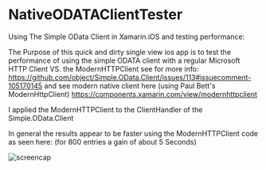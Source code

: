 # NativeODATAClientTester

  Using The Simple OData Client in Xamarin.iOS and testing performance:
  
The Purpose of this quick and dirty single view ios app is to test the performance of using the simple ODATA 
 client with a regular Microsoft HTTP Client VS. the ModernHTTPClient
 see for more info: https://github.com/object/Simple.OData.Client/issues/113#issuecomment-105170145
 and see modern native client here (using Paul Bett's ModernHttpClient)
 https://components.xamarin.com/view/modernhttpclient
 
 I applied the ModernHTTPClient to the ClientHandler of the Simple.OData.Client 
 
 In general the results appear to be faster using the ModernHTTPClient code as seen here:
 (for 800 entries a gain of about 5 Seconds)
 
 ![screencap](http://i.imgur.com/C2a71S7.png)
